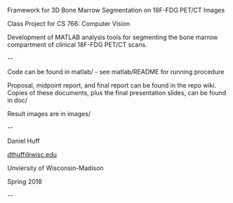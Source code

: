 Framework for 3D Bone Marrow Segmentation on 18F-FDG PET/CT Images 

Class Project for CS 766: Computer Vision



Development of MATLAB analysis tools for segmenting the bone marrow compartment of clinical 18F-FDG PET/CT scans.


--


Code can be found in matlab/ - see matlab/README for running procedure

Proposal, midpoint report, and final report can be found in the repo wiki.  Copies of these documents, plus the final presentation slides, can be found in doc/

Result images are in images/



--


Daniel Huff

dthuff@wisc.edu

Unviersity of Wisconsin-Madison

Spring 2018


--

